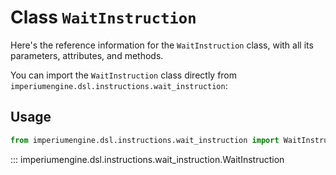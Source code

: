 # Class `WaitInstruction`

Here's the reference information for the `WaitInstruction` class, with all its parameters, attributes, and methods.

You can import the `WaitInstruction` class directly from `imperiumengine.dsl.instructions.wait_instruction`:

## Usage

```python
from imperiumengine.dsl.instructions.wait_instruction import WaitInstruction
```

::: imperiumengine.dsl.instructions.wait_instruction.WaitInstruction